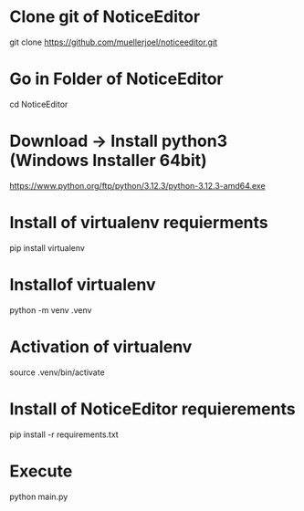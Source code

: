 # Clone git of NoticeEditor

git clone https://github.com/muellerjoel/noticeeditor.git

# Go in Folder of NoticeEditor

cd NoticeEditor

# Download -> Install python3 (Windows Installer 64bit)

https://www.python.org/ftp/python/3.12.3/python-3.12.3-amd64.exe

# Install of virtualenv requierments

pip install virtualenv

# Installof virtualenv

python -m venv .venv

# Activation of virtualenv

source .venv/bin/activate

# Install of NoticeEditor requierements

pip install -r requirements.txt

# Execute

python main.py
